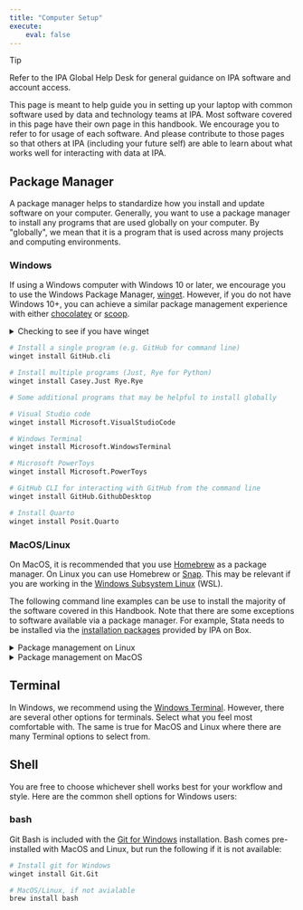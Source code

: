 ```yaml
---
title: "Computer Setup"
execute:
    eval: false
---
```


> [!TIP]
> Refer to the IPA Global Help Desk for general guidance on IPA software and account
access.

This page is meant to help guide you in setting up your laptop with common software
used by data and technology teams at IPA. Most software covered in this page have
their own page in this handbook. We encourage you to refer to for usage of each
software. And please contribute to those pages so that others at IPA (including
your future self) are able to learn about what works well for interacting with
data at IPA.

## Package Manager

A package manager helps to standardize how you install and update software on
your computer. Generally, you want to use a package manager to install any programs
that are used globally on your computer. By "globally", we mean that it is a program
that is used across many projects and computing environments.

### Windows

If using a Windows computer with Windows 10 or later, we encourage you to use the
Windows Package Manager, [winget](https://learn.microsoft.com/en-us/windows/package-manager/winget/). However, if you do not have Windows 10+, you can achieve a similar package management experience with either
[chocolatey](https://chocolatey.org/) or [scoop](https://scoop.sh/).

<details>
<summary>Checking to see if you have winget</summary>

  1. Open Windows Powershell (See [PowerShell 101](https://learn.microsoft.com/en-us/powershell/scripting/learn/ps101/01-getting-started) if new to Windows PowerShell)
  1. Check to see if you have `winget` installed:
![Winget Version](images/software/winget-version.png)
  1. If you do not see a version number for `winget`. Follow the Microsoft instructions
  to [Install winget](https://learn.microsoft.com/en-us/windows/package-manager/winget/#install-winget)

</details>

```bash
# Install a single program (e.g. GitHub for command line)
winget install GitHub.cli

# Install multiple programs (Just, Rye for Python)
winget install Casey.Just Rye.Rye

# Some additional programs that may be helpful to install globally

# Visual Studio code
winget install Microsoft.VisualStudioCode

# Windows Terminal
winget install Microsoft.WindowsTerminal

# Microsoft PowerToys
winget install Microsoft.PowerToys

# GitHub CLI for interacting with GitHub from the command line
winget install GitHub.GithubDesktop

# Install Quarto
winget install Posit.Quarto

```

### MacOS/Linux

On MacOS, it is recommended that you use [Homebrew](https://brew.sh/) as
a package manager. On Linux you can use Homebrew or [Snap](https://snapcraft.io/).
This may be relevant if you are working in the [Windows Subsystem Linux](https://learn.microsoft.com/en-us/windows/wsl/) (WSL).

The following command line examples can be use to install the majority of the
software covered in this Handbook. Note that there are some exceptions to software
available via a package manager. For example, Stata needs to be installed via
the [installation packages](https://ipastorage.app.box.com/folder/129276324764?v=install-stata) provided by IPA on Box.

<details>
<summary>Package management on Linux</summary>

```bash
# Install a single program (e.g. GitHub for command line)
brew install gh

# Install multiple programs (Just, Rye for Python)
brew install just rye

# Some additional programs that may be helpful to install globally

# Visual Studio Code
# See installation instructions here: https://code.visualstudio.com/docs/setup/linux
sudo snap install code --classic

# Install Quarto
# download and install from https://quarto.org/docs/get-started/
# for example for verison v1.4.554, run:
curl -sfL https://github.com/quarto-dev/quarto-cli/releases/download/v1.4.554/quarto-v1.4.554-linux-amd64.deb  | sudo apt install ./quarto-v1.4.554-linux-amd64.deb
```

</details>

<details>
<summary>Package management on MacOS</summary>

```bash
# Install a single program (e.g. GitHub for command line)
brew install gh

# Install multiple programs (Just, Rye for Python)
brew install just rye

# Some additional programs that may be helpful to install globally

# Visual Studio Code
brew install --cask visual-studio-code

# GitHub GithubDesktop
brew install  --cask github

# Install Quarto
brew install --cask quarto
```

</details>

## Terminal

In Windows, we recommend using the [Windows Terminal](https://learn.microsoft.com/en-us/windows/terminal/).
However, there are several other options for terminals. Select what you feel most
comfortable with. The same is true for MacOS and Linux where there are many Terminal
options to select from.

## Shell

You are free to choose whichever shell works best for your workflow and style.
Here are the common shell options for Windows users:

### bash

Git Bash is included with the [Git for Windows](https://gitforwindows.org/) installation. Bash comes pre-installed with MacOS and Linux, but run the following if it is not available:

```bash
# Install git for Windows
winget install Git.Git

# MacOS/Linux, if not avialable
brew install bash
```
